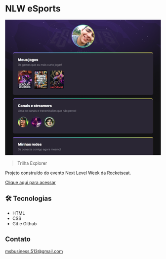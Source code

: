 # NLW eSports

![preview](./.github/preview.png)

> Trilha Explorer

Projeto construído do evento Next Level Week da Rocketseat.

[Clique aqui para acessar](https://nlw-esports-alpha.vercel.app/)

## 🛠️ Tecnologias
- HTML 
- CSS
- Git e Github

## Contato

msbusiness.513@gmail.com
